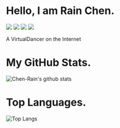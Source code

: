 # Hello, I am Rain Chen.

<p align="left">
    <a href=https://img.shields.io/badge/OS-Mac-99ccff><img src="https://img.shields.io/badge/OS-Mac-99ccff.svg"></a>
    <a href=https://img.shields.io/badge/Text-VS_Code-b9ccff><img src="https://img.shields.io/badge/Text-VS_Code-b9ccff.svg"></a>
    <a href=https://img.shields.io/badge/IDE-Xcode-e5ccff><img src="https://img.shields.io/badge/IDE-Xcode-e5ccff.svg"></a>
    <a href=https://img.shields.io/badge/Lang-C++-ffccff><img src="https://img.shields.io/badge/Lang-C++-ffccff.svg"></a>
</p>

A VirtualDancer on the Internet

# My GitHub Stats.

![Chen-Rain's github stats](https://github-readme-stats.vercel.app/api?username=Chen-Rain&show_icons=true&title_color=9745f5&icon_color=9f4bff&text_color=000000&bg_color=DEG,99ccff,b0ccff,e5ccff,ffccff)

# Top Languages.

![Top Langs](https://github-readme-stats.vercel.app/api/top-langs/?username=Chen-Rain&layout=compact&title_color=9745f5&text_color=000000&icon_color=9f4bff&bg_color=DEG,b0ccff,e5ccff,ffccff)
